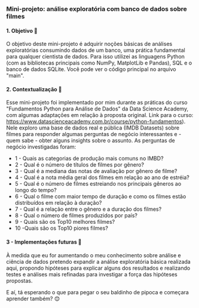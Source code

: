### Mini-projeto: análise exploratória com banco de dados sobre filmes


#### 1. Objetivo :dart:
O objetivo deste mini-projeto é adquirir noções básicas de análises exploratórias consumindo dados de um banco, uma prática fundamental para qualquer cientista de dados. Para isso utilizei as linguagens Python (com as bibliotecas principais como NumPy, MatplotLib e Pandas), SQL e o banco de dados SQLite. Você pode ver o código principal no arquivo "main".

#### 2. Contextualização :flashlight:
Esse mini-projeto foi implementado por mim durante as práticas do curso "Fundamentos Python para Análise de Dados" da Data Science Academy, com algumas adaptações em relação à proposta original. Link para o curso: https://www.datascienceacademy.com.br/course/python-fundamentos). <br>
Nele exploro uma base de dados real e pública (IMDB Datasets) sobre filmes para responder algumas perguntas de negócio interessantes e - quem sabe - obter alguns insights sobre o assunto. As perguntas de negócio investigadas foram:
* 1 - Quais as categorias de produção mais comuns no IMBD?
* 2 - Qual é o número de títulos de filmes por gênero?
* 3 - Qual é a mediana das notas de avaliação por gênero de filme?
* 4 - Qual é a nota média geral dos filmes em relação ao ano de estréia?
* 5 - Qual é o número de filmes estreiando nos principais gêneros ao longo do tempo?
* 6 - Qual o filme com maior tempo de duração e como os filmes estão distribuídos em relação à duração?
* 7 - Qual é a relação entre o gênero e a duração dos filmes?
* 8 - Qual o número de filmes produzidos por país?
* 9 - Quais são os Top10 melhores filmes?
* 10 -Quais são os Top10 piores filmes?
 
#### 3 - Implementações futuras :calendar:
À medida que eu for aumentando o meu conhecimento sobre análise e ciência de dados pretendo expandir a análise exploratória básica realizada aqui, propondo hipóteses para explicar alguns dos resultados e realizando testes e análises mais refinadas para investigar a força das hipóteses propostas.


E aí, tá esperando o que para pegar o seu baldinho de pipoca e começara aprender também? :blush:
